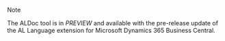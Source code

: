 > [!NOTE]  
> The ALDoc tool is in *PREVIEW* and available with the pre-release update of the AL Language extension for Microsoft Dynamics 365 Business Central.